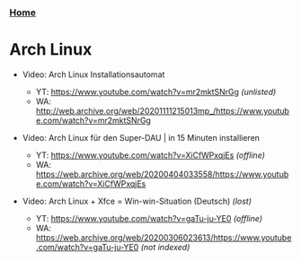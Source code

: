 ### [Home](/README.md)

# Arch Linux

- Video: Arch Linux Installationsautomat
  - YT: https://www.youtube.com/watch?v=mr2mktSNrGg _(unlisted)_
  - WA: http://web.archive.org/web/20201111215013mp_/https://www.youtube.com/watch?v=mr2mktSNrGg

- Video: Arch Linux für den Super-DAU | in 15 Minuten installieren
  - YT: https://www.youtube.com/watch?v=XiCfWPxqjEs _(offline)_
  - WA: https://web.archive.org/web/20200404033558/https://www.youtube.com/watch?v=XiCfWPxqjEs

- Video: Arch Linux + Xfce = Win-win-Situation (Deutsch) _(lost)_
  - YT: https://www.youtube.com/watch?v=gaTu-ju-YE0 _(offline)_
  - WA: https://web.archive.org/web/20200306023613/https://www.youtube.com/watch?v=gaTu-ju-YE0 _(not indexed)_

